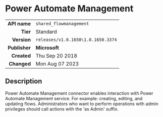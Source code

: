 # Power Automate Management
| | |
|-:|-|
|**API name**|`shared_flowmanagement`|
|**Tier**|Standard|
|**Version**|`releases/v1.0.1650\1.0.1650.3374`|
|**Publisher**|**Microsoft**|
|**Created**|Thu Sep 20 2018|
|**Changed**|Mon Aug 07 2023|

## Description
Power Automate Management connector enables interaction with Power Automate Management service. For example: creating, editing, and updating flows. Administrators who want to perform operations with admin privileges should call actions with the 'as Admin' suffix.
